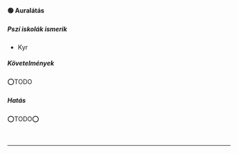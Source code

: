 #### 🟢 Auralátás

##### Pszí iskolák ismerik

- Kyr

##### Követelmények

⭕TODO

##### Hatás

⭕TODO⭕

<br />

---
